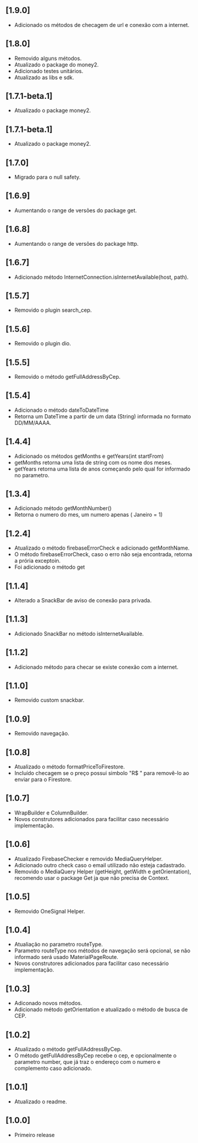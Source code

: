## [1.9.0]

* Adicionado os métodos de checagem de url e conexão com a internet.

## [1.8.0]

* Removido alguns métodos.
* Atualizado o package do money2.
* Adicionado testes unitários.
* Atualizado as libs e sdk.

## [1.7.1-beta.1]

* Atualizado o package money2.

## [1.7.1-beta.1]

* Atualizado o package money2.

## [1.7.0]

* Migrado para o null safety.

## [1.6.9]

* Aumentando o range de versões do package get.

## [1.6.8]

* Aumentando o range de versões do package http.

## [1.6.7]

* Adicionado método InternetConnection.isInternetAvailable(host, path).

## [1.5.7]

* Removido o plugin search_cep.

## [1.5.6]

* Removido o plugin dio.

## [1.5.5]

* Removido o método getFullAddressByCep.

## [1.5.4] 

* Adicionado o método dateToDateTime
* Retorna um DateTime a partir de um data (String) informada no formato DD/MM/AAAA.

## [1.4.4]

* Adicionado os métodos getMonths e getYears(int startFrom)
* getMonths retorna uma lista de string com os nome dos meses.
* getYears retorna uma lista de anos começando pelo qual for informado no parametro.

## [1.3.4]

* Adicionado método getMonthNumber()
* Retorna o numero do mes, um numero apenas ( Janeiro = 1)

## [1.2.4]

* Atualizado o método firebaseErrorCheck e adicionado getMonthName.
* O método firebaseErrorCheck, caso o erro não seja encontrada, retorna a prória exceptoin.
* Foi adicionado o método get

## [1.1.4]

* Alterado a SnackBar de aviso de conexão para privada.

## [1.1.3]

* Adicionado SnackBar no método isInternetAvailable.

## [1.1.2]

* Adicionado método para checar se existe conexão com a internet.

## [1.1.0]

* Removido custom snackbar.

## [1.0.9]

* Removido navegação.

## [1.0.8]

* Atualizado o método formatPriceToFirestore.
* Incluído checagem se o preço possui simbolo "R$ " para removê-lo ao enviar para o Firestore.

## [1.0.7]

* WrapBuilder e ColumnBuilder.
* Novos construtores adicionados para facilitar caso necessário implementação.

## [1.0.6]

* Atualizado FirebaseChecker e removido MediaQueryHelper.
* Adicionado outro check caso o email utilizado não esteja cadastrado.
* Removido o MediaQuery Helper (getHeight, getWidth e getOrientation), recomendo usar o package Get ja que não precisa de Context.

## [1.0.5]

* Removido OneSignal Helper.

## [1.0.4]

* Atualiação no parametro routeType.
* Parametro routeType nos métodos de navegação será opcional, se não informado será usado MaterialPageRoute.
* Novos construtores adicionados para facilitar caso necessário implementação.

## [1.0.3]

* Adiconado novos métodos.
* Adicionado método getOrientation e atualizado o método de busca de CEP.

## [1.0.2]

* Atualizado o método getFullAddressByCep.
* O método getFullAddressByCep recebe o cep, e opcionalmente o parametro number, que já traz o endereço com o numero e complemento caso adicionado.

## [1.0.1]

* Atualizado o readme.

## [1.0.0]

* Primeiro release